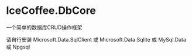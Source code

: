 # IceCoffee.DbCore
一个简单的数据库CRUD操作框架

请自行安装
Microsoft.Data.SqlClient 或
Microsoft.Data.Sqlite 或
MySql.Data 或
Npgsql